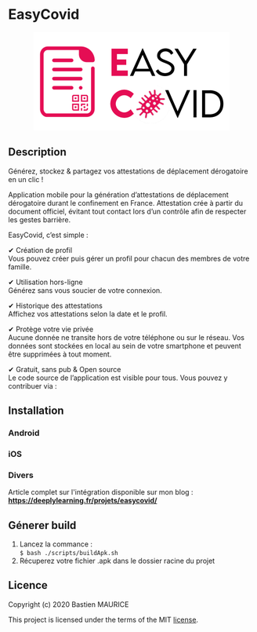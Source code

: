 # EasyCovid
<div style="text-align:center">
    <img src="./hs/icon_template.png" width="400"/>
</div>

## Description  
  
Générez, stockez & partagez vos attestations de déplacement dérogatoire en un clic !  
  
Application mobile pour la génération d’attestations de déplacement dérogatoire durant le confinement en France. Attestation crée à partir du document officiel, évitant tout contact lors d’un contrôle afin de respecter les gestes barrière.   
  
EasyCovid, c’est simple :  

✔ Création de profil  
Vous pouvez créer puis gérer un profil pour chacun des membres de votre famille.

✔ Utilisation hors-ligne  
Générez sans vous soucier de votre connexion.

✔ Historique des attestations  
Affichez vos attestations selon la date et le profil.

✔ Protège votre vie privée  
Aucune donnée ne transite hors de votre téléphone ou sur le réseau. Vos données sont stockées en local au sein de votre smartphone et peuvent être supprimées à tout moment.

✔ Gratuit, sans pub & Open source  
Le code source de l’application est visible pour tous. Vous pouvez y contribuer via : 

## Installation  

### Android  

### iOS   

### Divers  
Article complet sur l'intégration disponible sur mon blog :  
**https://deeplylearning.fr/projets/easycovid/**  
  
## Génerer build 
1. Lancez la commance :  
`$ bash ./scripts/buildApk.sh`
2. Récuperez votre fichier .apk dans le dossier racine du projet

## Licence
Copyright (c) 2020 Bastien MAURICE

This project is licensed under the terms of the MIT [license](LICENSE).

